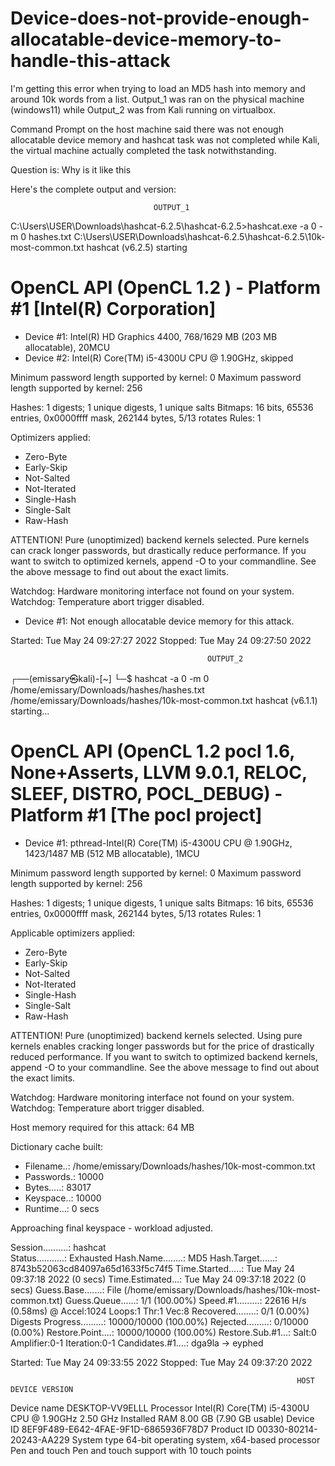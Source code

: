 # Device-does-not-provide-enough-allocatable-device-memory-to-handle-this-attack

I'm getting this error when trying to load an MD5 hash into memory and around 10k words from a list. Output_1 was ran on the physical machine (windows11) while Output_2 was from Kali running on virtualbox.

Command Prompt on the host machine said there was not enough allocatable device memory and hashcat task was not completed while Kali, the virtual machine actually completed the task notwithstanding.

Question is: Why is it like this

Here's the complete output and version:

                   


									OUTPUT_1
C:\Users\USER\Downloads\hashcat-6.2.5\hashcat-6.2.5>hashcat.exe -a 0 -m 0 hashes.txt C:\Users\USER\Downloads\hashcat-6.2.5\hashcat-6.2.5\10k-most-common.txt
hashcat (v6.2.5) starting

OpenCL API (OpenCL 1.2 ) - Platform #1 [Intel(R) Corporation]
=============================================================
* Device #1: Intel(R) HD Graphics 4400, 768/1629 MB (203 MB allocatable), 20MCU
* Device #2: Intel(R) Core(TM) i5-4300U CPU @ 1.90GHz, skipped

Minimum password length supported by kernel: 0
Maximum password length supported by kernel: 256

Hashes: 1 digests; 1 unique digests, 1 unique salts
Bitmaps: 16 bits, 65536 entries, 0x0000ffff mask, 262144 bytes, 5/13 rotates
Rules: 1

Optimizers applied:
* Zero-Byte
* Early-Skip
* Not-Salted
* Not-Iterated
* Single-Hash
* Single-Salt
* Raw-Hash

ATTENTION! Pure (unoptimized) backend kernels selected.
Pure kernels can crack longer passwords, but drastically reduce performance.
If you want to switch to optimized kernels, append -O to your commandline.
See the above message to find out about the exact limits.

Watchdog: Hardware monitoring interface not found on your system.
Watchdog: Temperature abort trigger disabled.

* Device #1: Not enough allocatable device memory for this attack.

Started: Tue May 24 09:27:27 2022
Stopped: Tue May 24 09:27:50 2022





					                         	OUTPUT_2
 ┌──(emissary㉿kali)-[~]
└─$ hashcat -a 0 -m 0 /home/emissary/Downloads/hashes/hashes.txt /home/emissary/Downloads/hashes/10k-most-common.txt
hashcat (v6.1.1) starting...

OpenCL API (OpenCL 1.2 pocl 1.6, None+Asserts, LLVM 9.0.1, RELOC, SLEEF, DISTRO, POCL_DEBUG) - Platform #1 [The pocl project]
=============================================================================================================================
* Device #1: pthread-Intel(R) Core(TM) i5-4300U CPU @ 1.90GHz, 1423/1487 MB (512 MB allocatable), 1MCU

Minimum password length supported by kernel: 0
Maximum password length supported by kernel: 256

Hashes: 1 digests; 1 unique digests, 1 unique salts
Bitmaps: 16 bits, 65536 entries, 0x0000ffff mask, 262144 bytes, 5/13 rotates
Rules: 1

Applicable optimizers applied:
* Zero-Byte
* Early-Skip
* Not-Salted
* Not-Iterated
* Single-Hash
* Single-Salt
* Raw-Hash

ATTENTION! Pure (unoptimized) backend kernels selected.
Using pure kernels enables cracking longer passwords but for the price of drastically reduced performance.
If you want to switch to optimized backend kernels, append -O to your commandline.
See the above message to find out about the exact limits.

Watchdog: Hardware monitoring interface not found on your system.
Watchdog: Temperature abort trigger disabled.

Host memory required for this attack: 64 MB

Dictionary cache built:
* Filename..: /home/emissary/Downloads/hashes/10k-most-common.txt
* Passwords.: 10000
* Bytes.....: 83017
* Keyspace..: 10000
* Runtime...: 0 secs

Approaching final keyspace - workload adjusted.  

Session..........: hashcat                       
Status...........: Exhausted
Hash.Name........: MD5
Hash.Target......: 8743b52063cd84097a65d1633f5c74f5
Time.Started.....: Tue May 24 09:37:18 2022 (0 secs)
Time.Estimated...: Tue May 24 09:37:18 2022 (0 secs)
Guess.Base.......: File (/home/emissary/Downloads/hashes/10k-most-common.txt)
Guess.Queue......: 1/1 (100.00%)
Speed.#1.........:    22616 H/s (0.58ms) @ Accel:1024 Loops:1 Thr:1 Vec:8
Recovered........: 0/1 (0.00%) Digests
Progress.........: 10000/10000 (100.00%)
Rejected.........: 0/10000 (0.00%)
Restore.Point....: 10000/10000 (100.00%)
Restore.Sub.#1...: Salt:0 Amplifier:0-1 Iteration:0-1
Candidates.#1....: dga9la -> eyphed

Started: Tue May 24 09:33:55 2022
Stopped: Tue May 24 09:37:20 2022




     
                                                                    HOST DEVICE VERSION
Device name	DESKTOP-VV9ELLL
Processor	Intel(R) Core(TM) i5-4300U CPU @ 1.90GHz   2.50 GHz
Installed RAM	8.00 GB (7.90 GB usable)
Device ID	8EF9F489-E642-4FAE-9F1D-6865936F78D7
Product ID	00330-80214-20243-AA229
System type	64-bit operating system, x64-based processor
Pen and touch	Pen and touch support with 10 touch points
